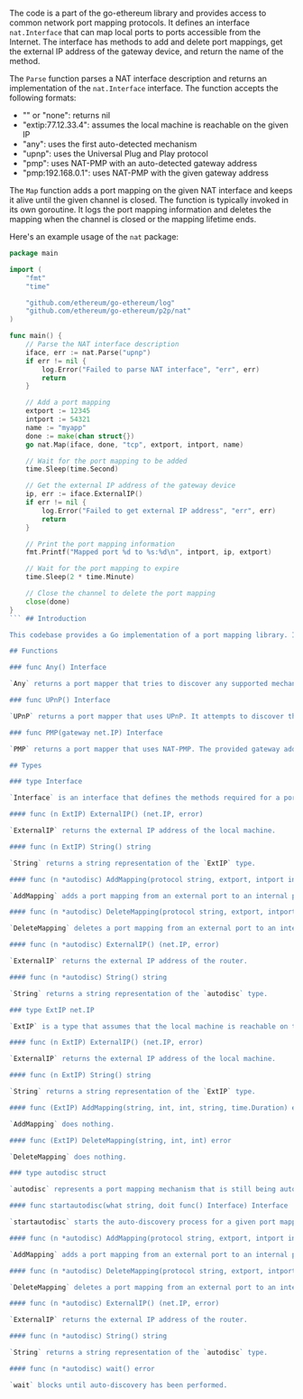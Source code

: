 The code is a part of the go-ethereum library and provides access to common network port mapping protocols. It defines an interface `nat.Interface` that can map local ports to ports accessible from the Internet. The interface has methods to add and delete port mappings, get the external IP address of the gateway device, and return the name of the method.

The `Parse` function parses a NAT interface description and returns an implementation of the `nat.Interface` interface. The function accepts the following formats:

- "" or "none": returns nil
- "extip:77.12.33.4": assumes the local machine is reachable on the given IP
- "any": uses the first auto-detected mechanism
- "upnp": uses the Universal Plug and Play protocol
- "pmp": uses NAT-PMP with an auto-detected gateway address
- "pmp:192.168.0.1": uses NAT-PMP with the given gateway address

The `Map` function adds a port mapping on the given NAT interface and keeps it alive until the given channel is closed. The function is typically invoked in its own goroutine. It logs the port mapping information and deletes the mapping when the channel is closed or the mapping lifetime ends. 

Here's an example usage of the `nat` package:

```go
package main

import (
	"fmt"
	"time"

	"github.com/ethereum/go-ethereum/log"
	"github.com/ethereum/go-ethereum/p2p/nat"
)

func main() {
	// Parse the NAT interface description
	iface, err := nat.Parse("upnp")
	if err != nil {
		log.Error("Failed to parse NAT interface", "err", err)
		return
	}

	// Add a port mapping
	extport := 12345
	intport := 54321
	name := "myapp"
	done := make(chan struct{})
	go nat.Map(iface, done, "tcp", extport, intport, name)

	// Wait for the port mapping to be added
	time.Sleep(time.Second)

	// Get the external IP address of the gateway device
	ip, err := iface.ExternalIP()
	if err != nil {
		log.Error("Failed to get external IP address", "err", err)
		return
	}

	// Print the port mapping information
	fmt.Printf("Mapped port %d to %s:%d\n", intport, ip, extport)

	// Wait for the port mapping to expire
	time.Sleep(2 * time.Minute)

	// Close the channel to delete the port mapping
	close(done)
}
``` ## Introduction

This codebase provides a Go implementation of a port mapping library. It allows for the mapping of external ports to internal ports on a local network. The library supports two protocols: UPnP and NAT-PMP. The codebase consists of several functions and types that are described below.

## Functions

### func Any() Interface

`Any` returns a port mapper that tries to discover any supported mechanism on the local network. It attempts to discover whether the local machine has an Internet-class address. If it does, it returns an `ExtIP` type. Otherwise, it attempts to discover the router using UPnP or NAT-PMP.

### func UPnP() Interface

`UPnP` returns a port mapper that uses UPnP. It attempts to discover the address of the router using UDP broadcasts.

### func PMP(gateway net.IP) Interface

`PMP` returns a port mapper that uses NAT-PMP. The provided gateway address should be the IP of the router. If the given gateway address is nil, PMP will attempt to auto-discover the router.

## Types

### type Interface

`Interface` is an interface that defines the methods required for a port mapper. It has the following methods:

#### func (n ExtIP) ExternalIP() (net.IP, error)

`ExternalIP` returns the external IP address of the local machine.

#### func (n ExtIP) String() string

`String` returns a string representation of the `ExtIP` type.

#### func (n *autodisc) AddMapping(protocol string, extport, intport int, name string, lifetime time.Duration) error

`AddMapping` adds a port mapping from an external port to an internal port.

#### func (n *autodisc) DeleteMapping(protocol string, extport, intport int) error

`DeleteMapping` deletes a port mapping from an external port to an internal port.

#### func (n *autodisc) ExternalIP() (net.IP, error)

`ExternalIP` returns the external IP address of the router.

#### func (n *autodisc) String() string

`String` returns a string representation of the `autodisc` type.

### type ExtIP net.IP

`ExtIP` is a type that assumes that the local machine is reachable on the given external IP address, and that any required ports were mapped manually. Mapping operations will not return an error but won't actually do anything. It has the following methods:

#### func (n ExtIP) ExternalIP() (net.IP, error)

`ExternalIP` returns the external IP address of the local machine.

#### func (n ExtIP) String() string

`String` returns a string representation of the `ExtIP` type.

#### func (ExtIP) AddMapping(string, int, int, string, time.Duration) error

`AddMapping` does nothing.

#### func (ExtIP) DeleteMapping(string, int, int) error

`DeleteMapping` does nothing.

### type autodisc struct

`autodisc` represents a port mapping mechanism that is still being auto-discovered. Calls to the `Interface` methods on this type will wait until the discovery is done and then call the method on the discovered mechanism. This type is useful because discovery can take a while but we want to return an `Interface` value from `UPnP`, `PMP` and `Auto` immediately. It has the following methods:

#### func startautodisc(what string, doit func() Interface) Interface

`startautodisc` starts the auto-discovery process for a given port mapping mechanism.

#### func (n *autodisc) AddMapping(protocol string, extport, intport int, name string, lifetime time.Duration) error

`AddMapping` adds a port mapping from an external port to an internal port.

#### func (n *autodisc) DeleteMapping(protocol string, extport, intport int) error

`DeleteMapping` deletes a port mapping from an external port to an internal port.

#### func (n *autodisc) ExternalIP() (net.IP, error)

`ExternalIP` returns the external IP address of the router.

#### func (n *autodisc) String() string

`String` returns a string representation of the `autodisc` type.

#### func (n *autodisc) wait() error

`wait` blocks until auto-discovery has been performed.